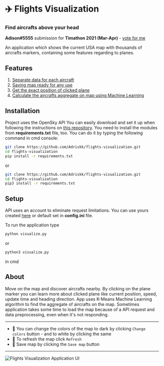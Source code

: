 # ✈️ Flights Visualization

### Find aircrafts above your head


**Adison#5555** submission for **Timathon 2021 (Mar-Apr)** - [vote for me](https://twtcodejam.net/timathon/vote/586/)

An application which shows the current USA map with
thousands of aircrafts markers, containing some features regarding to planes. 



## Features
1. [Separate data for each aircraft]()
2. [Saving map ready for any use]()
3. [Get the exact position of clicked plane]()
4. [Calculate the aircrafts aggregate on map using Machine Learning]()



## Installation
Project uses the OpenSky API
You can easily download and set it up when following the instructions
on [this repository](https://github.com/openskynetwork/opensky-api).
You need to install the modules from **requirements.txt** file, too.
You can do it by typing the following command in cmd console:

```bash
git clone https://github.com/Adriskk/flights-visualization.git
cd flights-visualization
pip install -r requirements.txt
```
or 

```bash
git clone https://github.com/Adriskk/flights-visualization.git
cd flights-visualization
pip3 install -r requirements.txt
```



## Setup
API uses an account to eliminate request limitations.
You can use yours created [here](https://opensky-network.org/my-opensky/profile/profile) or default set in **config.ini** file.

To run the application type

```bash
python visualize.py
```

or 

```bash
python3 visualize.py
```

in cmd 


## About
Move on the map and discover aircrafts nearby. By clicking on the plane marker you can learn more about clicked
plane like current position, speed, update time and heading direction. App uses K-Means Machine Learning algorithm to find the aggregate of 
aircrafts on the map. Sometimes application takes some time to load the map because of a API request and data preprocessing, even when it's not responding.

---
* 🌈 You can change the colors of the map to dark by clicking ```Change colors``` button - and to white by clicking the same
* 🔄 To refresh the map click ```Refresh```
* 💾 Save map by clicking the ```Save map``` button

---

![Flights Visualization Application UI](https://user-images.githubusercontent.com/65545676/111905221-d32bad00-8a4a-11eb-884f-6faa525b0a95.png)
